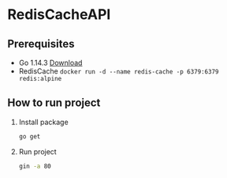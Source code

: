 # RedisCacheAPI

## Prerequisites
* Go 1.14.3 [Download]
* RedisCache
      ```
      docker run -d --name redis-cache -p 6379:6379 redis:alpine
      ```
      
## How to run project
  1. Install package
      ```sh
      go get
      ```
  2. Run project
      ```sh
      gin -a 80
      ```
      
  [Download]: <https://golang.org/doc/install>
